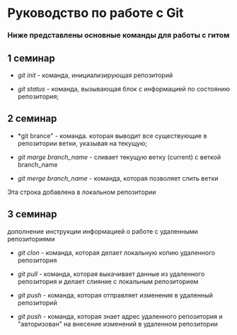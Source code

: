 # Руководство по работе с Git

###  Ниже представлены основные команды для работы с гитом

## 1 семинар

* *git init* - команда, инициализирующая репозиторий

* *git status* - команда, вызывающая блок с информацией по состоянию репозитория;

## 2 семинар

* *git brance" - команда. которая выводит все существующие в репозитории ветки, указывая на текущую;

* *git marge branch_name* - сливает текущую ветку (current) с веткой branch_name 

* *git merge branch_name* - команда, которая позволяет слить ветки

Эта строка добавлена в локальном репозитории

## 3 семинар

дополнение инструкции информацией о работе с удаленными репозиториями

* *git clon* - команда, которая делает локальную копию удаленного репозитория

* *git pull* - команда, которая выкачивает данные из удаленного репозитория и делает слияние с локальным репозиторием

* *git push* - команда, которая отправляет изменения в удаленный репозиторий

* *git push* - команда, которая знает адрес удаленного репозитория и "авторизован" на внесение изменений в удаленном репозитории
